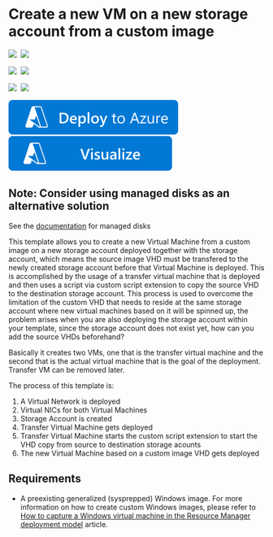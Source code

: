 # Create a new VM on a new storage account from a custom image

<IMG SRC="https://azurequickstartsservice.blob.core.windows.net/badges/201-vm-custom-image-new-storage-account/PublicLastTestDate.svg" />&nbsp;
<IMG SRC="https://azurequickstartsservice.blob.core.windows.net/badges/201-vm-custom-image-new-storage-account/PublicDeployment.svg" />&nbsp;

<IMG SRC="https://azurequickstartsservice.blob.core.windows.net/badges/201-vm-custom-image-new-storage-account/FairfaxLastTestDate.svg" />&nbsp;
<IMG SRC="https://azurequickstartsservice.blob.core.windows.net/badges/201-vm-custom-image-new-storage-account/FairfaxDeployment.svg" />&nbsp;

<IMG SRC="https://azurequickstartsservice.blob.core.windows.net/badges/201-vm-custom-image-new-storage-account/BestPracticeResult.svg" />&nbsp;
<IMG SRC="https://azurequickstartsservice.blob.core.windows.net/badges/201-vm-custom-image-new-storage-account/CredScanResult.svg" />&nbsp;

<a href="https://portal.azure.com/#create/Microsoft.Template/uri/https%3A%2F%2Fraw.githubusercontent.com%2FAzure%2Fazure-quickstart-templates%2Fmaster%2F201-vm-custom-image-new-storage-account%2Fazuredeploy.json" target="_blank">
    <img src="https://raw.githubusercontent.com/Azure/azure-quickstart-templates/master/1-CONTRIBUTION-GUIDE/images/deploytoazure.svg"/>
</a>
<a href="http://armviz.io/#/?load=https%3A%2F%2Fraw.githubusercontent.com%2FAzure%2Fazure-quickstart-templates%2Fmaster%2F201-vm-custom-image-new-storage-account%2Fazuredeploy.json" target="_blank">
    <img src="https://raw.githubusercontent.com/Azure/azure-quickstart-templates/master/1-CONTRIBUTION-GUIDE/images/visualizebutton.svg"/>
</a>

## Note: Consider using managed disks as an alternative solution
See the [documentation](https://docs.microsoft.com/en-us/azure/virtual-machines/windows/migrate-to-managed-disks) for managed disks

This template allows you to create a new Virtual Machine from a custom image on a new storage account deployed together with the storage account, which means the source image VHD must be transfered to the newly created storage account before that Virtual Machine is deployed. This is accomplished by the usage of a transfer virtual machine that is deployed and then uses a script via custom script extension to copy the source VHD to the destination storage account. This process is used to overcome the limitation of the custom VHD that needs to reside at the same storage account where new virtual machines based on it will be spinned up, the problem arises when you are also deploying the storage account within your template, since the storage account does not exist yet, how can you add the source VHDs beforehand?

Basically it creates two VMs, one that is the transfer virtual machine and the second that is the actual virtual machine that is the goal of the deployment. Transfer VM can be removed later.

The process of this template is:

1. A Virtual Network is deployed
2. Virtual NICs for both Virtual Machines
3. Storage Account is created
3. Transfer Virtual Machine gets deployed
4. Transfer Virtual Machine starts the custom script extension to start the VHD copy from source to destination storage acounts
5. The new Virtual Machine based on a custom image VHD gets deployed 

## Requirements

* A preexisting generalized (sysprepped) Windows image. For more information on how to create custom Windows images, please refer to [How to capture a Windows virtual machine in the Resource Manager deployment model](https://azure.microsoft.com/en-us/documentation/articles/virtual-machines-windows-capture-image/) article.



